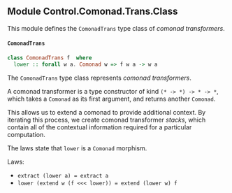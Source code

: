 ## Module Control.Comonad.Trans.Class

This module defines the `ComonadTrans` type class of _comonad transformers_.

#### `ComonadTrans`

``` purescript
class ComonadTrans f  where
  lower :: forall w a. Comonad w => f w a -> w a
```

The `ComonadTrans` type class represents _comonad transformers_.

A comonad transformer is a type constructor of kind `(* -> *) -> * -> *`, which
takes a `Comonad` as its first argument, and returns another `Comonad`.

This allows us to extend a comonad to provide additional context. By iterating this
process, we create comonad transformer _stacks_, which contain all of the contextual information
required for a particular computation.

The laws state that `lower` is a `Comonad` morphism.

Laws:

- `extract (lower a) = extract a`
- `lower (extend w (f <<< lower)) = extend (lower w) f`


